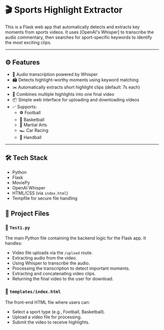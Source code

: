 # 🎬 Sports Highlight Extractor

This is a Flask web app that automatically detects and extracts key moments from sports videos. It uses [OpenAI's Whisper] to transcribe the audio commentary, then searches for sport-specific keywords to identify the most exciting clips.

---

## ⚙️ Features

- 🧠 Audio transcription powered by Whisper
- 🏟️ Detects highlight-worthy moments using keyword matching
- ✂️ Automatically extracts short highlight clips (default: 7s each)
- 🔁 Combines multiple highlights into one final video
- 📦 Simple web interface for uploading and downloading videos
- ✅ Supports:
  - ⚽ Football
  - 🏀 Basketball
  - 🤼 Martial Arts
  - 🏎️ Car Racing
  - 🤾 Handball

---

## 🛠️ Tech Stack

- Python
- Flask
- MoviePy
- OpenAI Whisper
- HTML/CSS (via `index.html`)
- Tempfile for secure file handling


## 📁 Project Files

### 🔹 `Test1.py`
The main Python file containing the backend logic for the Flask app. It handles:
- Video file uploads via the `/upload` route.
- Extracting audio from the video.
- Using Whisper to transcribe the audio.
- Processing the transcription to detect important moments.
- Extracting and concatenating video clips.
- Returning the final video to the user for download.

### 🔹 `templates/index.html`
The front-end HTML file where users can:
- Select a sport type (e.g., Football, Basketball).
- Upload a video file for processing.
- Submit the video to receive highlights.
